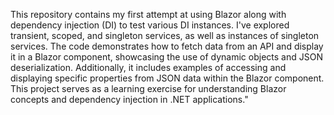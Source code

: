 This repository contains my first attempt at using Blazor along with dependency injection (DI) to test various DI instances. I've explored transient, scoped, and singleton services, as well as instances of singleton services. The code demonstrates how to fetch data from an API and display it in a Blazor component, showcasing the use of dynamic objects and JSON deserialization. Additionally, it includes examples of accessing and displaying specific properties from JSON data within the Blazor component. This project serves as a learning exercise for understanding Blazor concepts and dependency injection in .NET applications."






